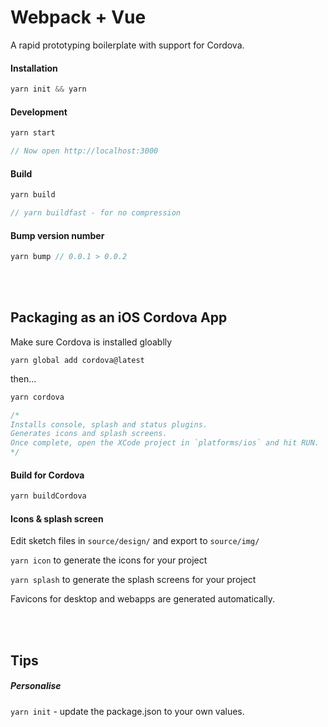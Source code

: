 # Webpack + Vue 

A rapid prototyping boilerplate with support for Cordova.

#### Installation

```js
yarn init && yarn
```

#### Development

```js
yarn start

// Now open http://localhost:3000
```

#### Build

```js
yarn build

// yarn buildfast - for no compression
```

#### Bump version number

```js
yarn bump // 0.0.1 > 0.0.2
```

<br/><br/>
## Packaging as an iOS Cordova App

Make sure Cordova is installed gloablly

```
yarn global add cordova@latest
```

then...

```js
yarn cordova

/*
Installs console, splash and status plugins. 
Generates icons and splash screens.
Once complete, open the XCode project in `platforms/ios` and hit RUN.
*/
```

#### Build for Cordova

```js
yarn buildCordova
```

#### Icons & splash screen

Edit sketch files in `source/design/` and export to `source/img/`

`yarn icon` to generate the icons for your project

`yarn splash` to generate the splash screens for your project

Favicons for desktop and webapps are generated automatically.


<br/><br/>

## Tips


##### Personalise
`yarn init` - update the package.json to your own values.

